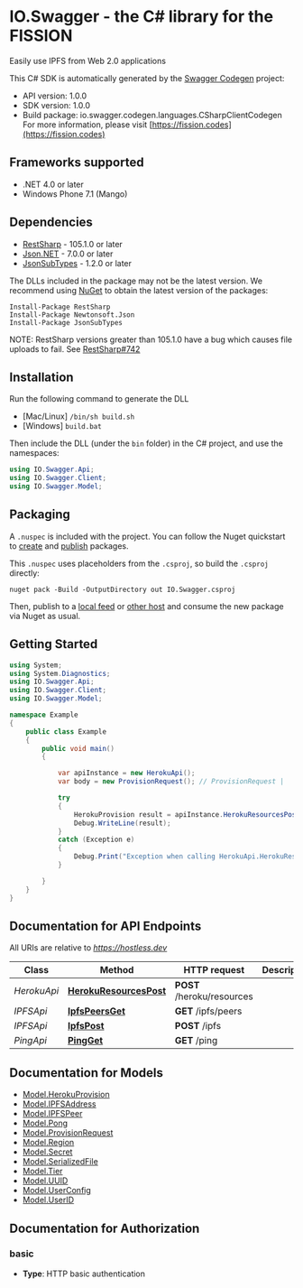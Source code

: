 # IO.Swagger - the C# library for the FISSION

Easily use IPFS from Web 2.0 applications

This C# SDK is automatically generated by the [Swagger Codegen](https://github.com/swagger-api/swagger-codegen) project:

- API version: 1.0.0
- SDK version: 1.0.0
- Build package: io.swagger.codegen.languages.CSharpClientCodegen
    For more information, please visit [https://fission.codes](https://fission.codes)

<a name="frameworks-supported"></a>
## Frameworks supported
- .NET 4.0 or later
- Windows Phone 7.1 (Mango)

<a name="dependencies"></a>
## Dependencies
- [RestSharp](https://www.nuget.org/packages/RestSharp) - 105.1.0 or later
- [Json.NET](https://www.nuget.org/packages/Newtonsoft.Json/) - 7.0.0 or later
- [JsonSubTypes](https://www.nuget.org/packages/JsonSubTypes/) - 1.2.0 or later

The DLLs included in the package may not be the latest version. We recommend using [NuGet](https://docs.nuget.org/consume/installing-nuget) to obtain the latest version of the packages:
```
Install-Package RestSharp
Install-Package Newtonsoft.Json
Install-Package JsonSubTypes
```

NOTE: RestSharp versions greater than 105.1.0 have a bug which causes file uploads to fail. See [RestSharp#742](https://github.com/restsharp/RestSharp/issues/742)

<a name="installation"></a>
## Installation
Run the following command to generate the DLL
- [Mac/Linux] `/bin/sh build.sh`
- [Windows] `build.bat`

Then include the DLL (under the `bin` folder) in the C# project, and use the namespaces:
```csharp
using IO.Swagger.Api;
using IO.Swagger.Client;
using IO.Swagger.Model;
```
<a name="packaging"></a>
## Packaging

A `.nuspec` is included with the project. You can follow the Nuget quickstart to [create](https://docs.microsoft.com/en-us/nuget/quickstart/create-and-publish-a-package#create-the-package) and [publish](https://docs.microsoft.com/en-us/nuget/quickstart/create-and-publish-a-package#publish-the-package) packages.

This `.nuspec` uses placeholders from the `.csproj`, so build the `.csproj` directly:

```
nuget pack -Build -OutputDirectory out IO.Swagger.csproj
```

Then, publish to a [local feed](https://docs.microsoft.com/en-us/nuget/hosting-packages/local-feeds) or [other host](https://docs.microsoft.com/en-us/nuget/hosting-packages/overview) and consume the new package via Nuget as usual.

<a name="getting-started"></a>
## Getting Started

```csharp
using System;
using System.Diagnostics;
using IO.Swagger.Api;
using IO.Swagger.Client;
using IO.Swagger.Model;

namespace Example
{
    public class Example
    {
        public void main()
        {

            var apiInstance = new HerokuApi();
            var body = new ProvisionRequest(); // ProvisionRequest | 

            try
            {
                HerokuProvision result = apiInstance.HerokuResourcesPost(body);
                Debug.WriteLine(result);
            }
            catch (Exception e)
            {
                Debug.Print("Exception when calling HerokuApi.HerokuResourcesPost: " + e.Message );
            }

        }
    }
}
```

<a name="documentation-for-api-endpoints"></a>
## Documentation for API Endpoints

All URIs are relative to *https://hostless.dev*

Class | Method | HTTP request | Description
------------ | ------------- | ------------- | -------------
*HerokuApi* | [**HerokuResourcesPost**](docs/HerokuApi.md#herokuresourcespost) | **POST** /heroku/resources | 
*IPFSApi* | [**IpfsPeersGet**](docs/IPFSApi.md#ipfspeersget) | **GET** /ipfs/peers | 
*IPFSApi* | [**IpfsPost**](docs/IPFSApi.md#ipfspost) | **POST** /ipfs | 
*PingApi* | [**PingGet**](docs/PingApi.md#pingget) | **GET** /ping | 


<a name="documentation-for-models"></a>
## Documentation for Models

 - [Model.HerokuProvision](docs/HerokuProvision.md)
 - [Model.IPFSAddress](docs/IPFSAddress.md)
 - [Model.IPFSPeer](docs/IPFSPeer.md)
 - [Model.Pong](docs/Pong.md)
 - [Model.ProvisionRequest](docs/ProvisionRequest.md)
 - [Model.Region](docs/Region.md)
 - [Model.Secret](docs/Secret.md)
 - [Model.SerializedFile](docs/SerializedFile.md)
 - [Model.Tier](docs/Tier.md)
 - [Model.UUID](docs/UUID.md)
 - [Model.UserConfig](docs/UserConfig.md)
 - [Model.UserID](docs/UserID.md)


<a name="documentation-for-authorization"></a>
## Documentation for Authorization

<a name="basic"></a>
### basic

- **Type**: HTTP basic authentication

